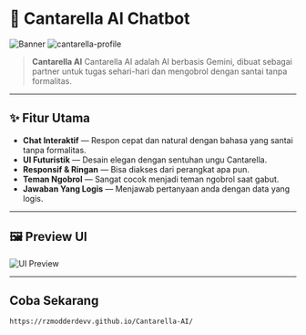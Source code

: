# 💜 Cantarella AI Chatbot  

![Banner]()  ![cantarella-profile](https://github.com/user-attachments/assets/2edd16b2-1abc-4663-8d9e-540e9ebcc0d4)


> **Cantarella AI** Cantarella AI adalah AI berbasis Gemini, dibuat sebagai partner untuk tugas sehari-hari dan mengobrol dengan santai tanpa formalitas.

---

## ✨ Fitur Utama
-  **Chat Interaktif** — Respon cepat dan natural dengan bahasa yang santai tanpa formalitas.
-  **UI Futuristik** — Desain elegan dengan sentuhan ungu Cantarella.
-  **Responsif & Ringan** — Bisa diakses dari perangkat apa pun.
-  **Teman Ngobrol** — Sangat cocok menjadi teman ngobrol saat gabut.
-  **Jawaban Yang Logis** — Menjawab pertanyaan anda dengan data yang logis.

---

## 🖼 Preview UI

![UI Preview](<img width="1917" height="987" alt="Cuplikan layar 2025-08-10 215327" src="https://github.com/user-attachments/assets/15fb1c76-f3e8-4cea-955d-896f9d0bafb7" />
)

---

## Coba Sekarang
``` https://rzmodderdevv.github.io/Cantarella-AI/ ```
